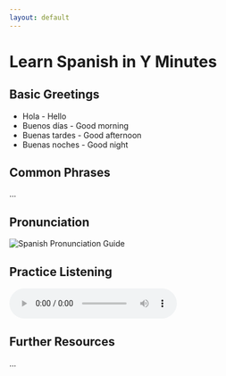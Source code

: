 ```yaml
---
layout: default
---
```


# Learn Spanish in Y Minutes

## Basic Greetings

- Hola - Hello
- Buenos días - Good morning
- Buenas tardes - Good afternoon
- Buenas noches - Good night

## Common Phrases

...

## Pronunciation

![Spanish Pronunciation Guide](/assets/images/spanish-pronunciation.png)

## Practice Listening

<audio controls>
  <source src="/assets/audio/spanish-conversation.mp3" type="audio/mpeg">
  Your browser does not support the audio element.
</audio>

## Further Resources

...